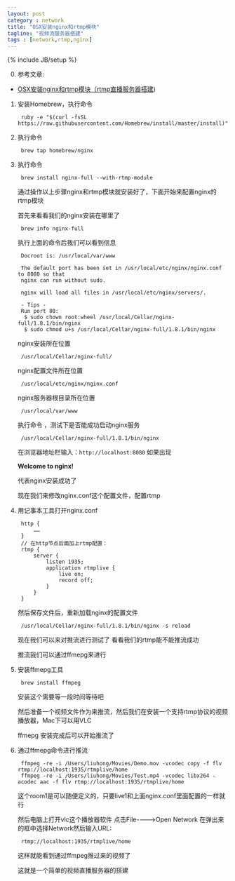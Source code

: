 ```yaml
---
layout: post
category : network
title: "OSX安装nginx和rtmp模块"
tagline: "视频流服务器搭建"
tags : [network,rtmp,nginx]
---
```

{% include JB/setup %}

0. 参考文章:

  - [OSX安装nginx和rtmp模块（rtmp直播服务器搭建](http://www.cnblogs.com/damiao/p/5231221.html))
  
1. 安装Homebrew，执行命令

        ruby -e "$(curl -fsSL https://raw.githubusercontent.com/Homebrew/install/master/install)"
  
2. 执行命令

        brew tap homebrew/nginx

3. 执行命令

        brew install nginx-full --with-rtmp-module
    
    通过操作以上步骤nginx和rtmp模块就安装好了，下面开始来配置nginx的rtmp模块

    首先来看看我们的nginx安装在哪里了

        brew info nginx-full
    
    执行上面的命令后我们可以看到信息

        Docroot is: /usr/local/var/www
         
        The default port has been set in /usr/local/etc/nginx/nginx.conf to 8080 so that
        nginx can run without sudo.
         
        nginx will load all files in /usr/local/etc/nginx/servers/.
         
        - Tips -
        Run port 80:
         $ sudo chown root:wheel /usr/local/Cellar/nginx-full/1.8.1/bin/nginx
         $ sudo chmod u+s /usr/local/Cellar/nginx-full/1.8.1/bin/nginx
 
 
    nginx安装所在位置

        /usr/local/Cellar/nginx-full/
    
    nginx配置文件所在位置

        /usr/local/etc/nginx/nginx.conf
    
    nginx服务器根目录所在位置

        /usr/local/var/www
  
    执行命令 ，测试下是否能成功启动nginx服务

        /usr/local/Cellar/nginx-full/1.8.1/bin/nginx

    在浏览器地址栏输入：`http://localhost:8080`    如果出现

    **Welcome to nginx!**
  
    代表nginx安装成功了

    现在我们来修改nginx.conf这个配置文件，配置rtmp

4. 用记事本工具打开nginx.conf

        http {
            ……
        }
        // 在http节点后面加上rtmp配置：
        rtmp {
            server {
                listen 1935;
                application rtmplive {
                    live on;
                    record off;
                }
            }
        }

    然后保存文件后，重新加载nginx的配置文件

        /usr/local/Cellar/nginx-full/1.8.1/bin/nginx -s reload
 

    现在我们可以来对推流进行测试了 看看我们的rtmp能不能推流成功

    推流我们可以通过ffmepg来进行

5. 安装ffmepg工具

        brew install ffmpeg
    
    安装这个需要等一段时间等待吧
    
    然后准备一个视频文件作为来推流，然后我们在安装一个支持rtmp协议的视频播放器，Mac下可以用VLC

    ffmepg 安装完成后可以开始推流了

6. 通过ffmepg命令进行推流

        ffmpeg -re -i /Users/liuhong/Movies/Demo.mov -vcodec copy -f flv rtmp://localhost:1935/rtmplive/home
        ffmpeg -re -i /Users/liuhong/Movies/Test.mp4 -vcodec libx264 -acodec aac -f flv rtmp://localhost:1935/rtmplive/home

    这个room1是可以随便定义的，只要live1和上面nginx.conf里面配置的一样就行

    然后电脑上打开vlc这个播放器软件  点击File---->Open Network 在弹出来的框中选择Network然后输入URL:

        rtmp://localhost:1935/rtmplive/home

    这样就能看到通过ffmpeg推过来的视频了

    这就是一个简单的视频直播服务器的搭建
  
